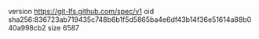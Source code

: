 version https://git-lfs.github.com/spec/v1
oid sha256:836723ab719435c748b6b1f5d5865ba4e6df43b14f36e51614a88b040a998cb2
size 6587

